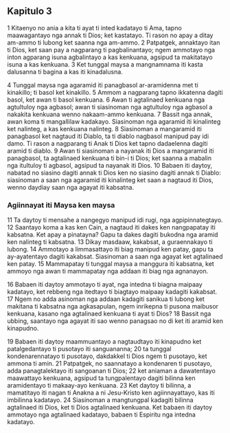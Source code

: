 Kapitulo 3
----------

1 Kitaenyo no ania a kita ti ayat ti inted kadatayo ti Ama, tapno maawagantayo nga annak ti Dios; ket kastatayo. Ti rason no apay a ditay am-ammo ti lubong ket saanna nga am-ammo.
2 Patpatgek, annaktayo itan ti Dios, ket saan pay a nagparang ti pagbalinantayo; ngem ammotayo nga inton agparang isuna agbalintayo a kas kenkuana, agsipud ta makitatayo isuna a kas kenkuana.
3 Ket tunggal maysa a mangnamnama iti kasta dalusanna ti bagina a kas iti kinadalusna.

4 Tunggal maysa nga agaramid iti panagbasol ar-aramidenna met ti kinakillo; ti basol ket kinakillo.
5 Ammom a nagparang tapno ikkatenna dagiti basol, ket awan ti basol kenkuana.
6 Awan ti agtalinaed kenkuana nga agtultuloy nga agbasol; awan ti siasinoman nga agtultuloy nga agbasol a nakakita kenkuana wenno nakaam-ammo kenkuana.
7 Bassit nga annak, awan koma ti mangallilaw kadakayo. Siasinoman nga agaramid iti kinalinteg ket nalinteg, a kas kenkuana nalinteg.
8 Siasinoman a mangaramid iti panagbasol ket nagtaud iti Diablo, ta ti diablo nagbasol manipud pay idi damo. Ti rason a nagparang ti Anak ti Dios ket tapno dadaelenna dagiti aramid ti diablo.
9 Awan ti siasinoman a nayanak iti Dios a mangaramid iti panagbasol, ta agtalinaed kenkuana ti bin-i ti Dios; ket saanna a mabalin nga itultuloy ti agbasol, agsipud ta nayanak iti Dios.
10 Babaen iti daytoy, nabatad no siasino dagiti annak ti Dios ken no siasino dagiti annak ti Diablo: siasinoman a saan nga agaramid iti kinalinteg ket saan a nagtaud iti Dios, wenno daydiay saan nga agayat iti kabsatna.

### Agiinnayat iti Maysa ken maysa

11 Ta daytoy ti mensahe a nangegyo manipud idi rugi, nga agpipinnategtayo.
12 Saantayo koma a kas ken Cain, a nagtaud iti dakes ken nangpapatay iti kabsatna. Ket apay a pinatayna? Gapu ta dakes dagiti bukodna nga aramid ken nalinteg ti kabsatna.
13 Dikay masdaaw, kakabsat, a guraennakayo ti lubong.
14 Ammotayo a limmasattayo iti biag manipud ken patay, gapu ta ay-ayatentayo dagiti kakabsat. Siasinoman a saan nga agayat ket agtalinaed ken patay.
15 Mammapatay ti tunggal maysa a manggura iti kabsatna, ket ammoyo nga awan ti mammapatay nga addaan iti biag nga agnanayon.

16 Babaen iti daytoy ammotayo ti ayat, nga intedna ti biagna maipaay kadatayo, ket rebbeng nga itedtayo ti biagtayo maipaay kadagiti kakabsat.
17 Ngem no adda asinoman nga addaan kadagiti sanikua ti lubong ket makitana ti kabsatna nga agkasapulan, ngem inrikepna ti pusona maibusor kenkuana, kasano nga agtalinaed kenkuana ti ayat ti Dios?
18 Bassit nga ubbing, saantayo nga agayat iti sao wenno panagsao no di ket iti aramid ken kinapudno.

19 Babaen iti daytoy maammuantayo a nagtaudtayo iti kinapudno ket patalgedantayo ti pusotayo iti sanguananna;
20 ta tunggal kondenarennatayo ti pusotayo, dakdakkel ti Dios ngem ti pusotayo, ket ammona ti amin.
21 Patpatgek, no saannatayo a kondenaren ti pusotayo, adda panagtalektayo iti sangoanan ti Dios;
22 ket aniaman a dawatentayo maawattayo kenkuana, agsipud ta tungpalentayo dagiti bilinna ken aramidentayo ti makaay-ayo kenkuana.
23 Ket daytoy ti bilinna, a mamatitayo iti nagan ti Anakna a ni Jesu-Kristo ken agiinnayattayo, kas iti imbilinna kadatayo.
24 Siasinoman a mangtungpal kadagiti bilinna agtalinaed iti Dios, ket ti Dios agtalinaed kenkuana. Ket babaen iti daytoy ammotayo nga agtalinaed kadatayo, babaen ti Espiritu nga intedna kadatayo.
